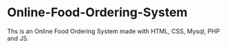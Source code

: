 # Online-Food-Ordering-System
Ths is an Online Food Ordering System made with HTML, CSS, Mysql, PHP and JS.
